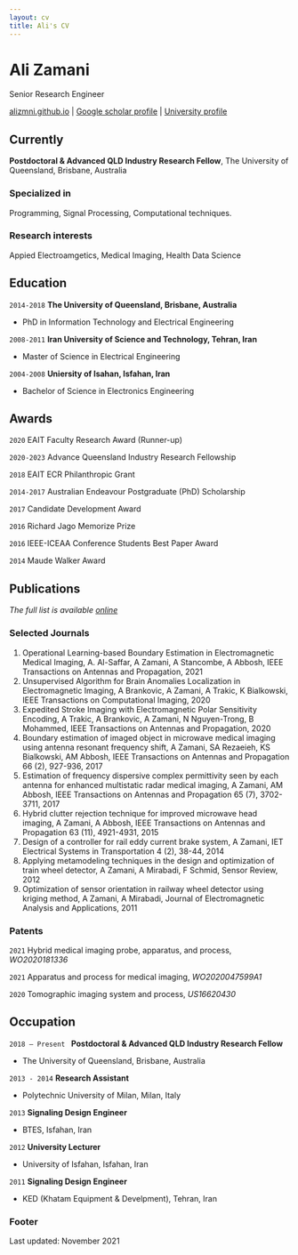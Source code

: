 ```yaml
---
layout: cv
title: Ali's CV
---
```

# Ali Zamani
Senior Research Engineer

<div id="webaddress">
<a href="alizmni.github.io">alizmni.github.io</a>
| <a href="https://scholar.google.com.au/citations?view_op=list_works&hl=en&hl=en&user=4iDc7pMAAAAJ&sortby=pubdate">Google scholar profile</a>
| <a href="https://itee.uq.edu.au/profile/2402/ali-zamani">University profile</a>
</div>


## Currently

__Postdoctoral & Advanced QLD Industry Research Fellow__, The University of Queensland, Brisbane, Australia

### Specialized in

Programming, Signal Processing, Computational techniques.


### Research interests

Appied Electroamgetics, Medical Imaging, Health Data Science


## Education

`2014-2018`
__The University of Queensland, Brisbane, Australia__
- PhD in Information Technology and Electrical Engineering

`2008-2011`
__Iran University of Science and Technology, Tehran, Iran__
- Master of Science in Electrical Engineering 

`2004-2008`
__Uniersity of Isahan, Isfahan, Iran__
- Bachelor of Science in Electronics Engineering 



## Awards

`2020`
EAIT Faculty Research Award (Runner-up)

`2020-2023`
Advance Queensland Industry Research Fellowship

`2018`
EAIT ECR Philanthropic Grant

`2014-2017`
Australian Endeavour Postgraduate (PhD) Scholarship

`2017`
Candidate Development Award

`2016`
Richard Jago Memorize Prize

`2016`
IEEE-ICEAA Conference Students Best Paper Award

`2014`
Maude Walker Award



## Publications

*The full list is  available [online](https://scholar.google.com.au/citations?view_op=list_works&hl=en&hl=en&user=4iDc7pMAAAAJ&sortby=pubdate)*

### Selected Journals

1.	Operational Learning-based Boundary Estimation in Electromagnetic Medical Imaging, A. Al-Saffar, A Zamani, A Stancombe, A Abbosh, IEEE Transactions on Antennas and Propagation, 2021
2.	Unsupervised Algorithm for Brain Anomalies Localization in Electromagnetic Imaging, A Brankovic, A Zamani, A Trakic, K Bialkowski, IEEE Transactions on Computational Imaging, 2020
3.	Expedited Stroke Imaging with Electromagnetic Polar Sensitivity Encoding, A Trakic, A Brankovic, A Zamani, N Nguyen-Trong, B Mohammed, IEEE Transactions on Antennas and Propagation, 2020
4.	Boundary estimation of imaged object in microwave medical imaging using antenna resonant frequency shift, A Zamani, SA Rezaeieh, KS Bialkowski, AM Abbosh, IEEE Transactions on Antennas and Propagation 66 (2), 927-936, 2017
5.	Estimation of frequency dispersive complex permittivity seen by each antenna for enhanced multistatic radar medical imaging, A Zamani, AM Abbosh, IEEE Transactions on Antennas and Propagation 65 (7), 3702-3711, 2017
6.	Hybrid clutter rejection technique for improved microwave head imaging, A Zamani, A Abbosh, IEEE Transactions on Antennas and Propagation 63 (11), 4921-4931, 2015
7.	Design of a controller for rail eddy current brake system, A Zamani, IET Electrical Systems in Transportation 4 (2), 38-44, 2014
8.	Applying metamodeling techniques in the design and optimization of train wheel detector, A Zamani, A Mirabadi, F Schmid, Sensor Review, 2012
9.	Optimization of sensor orientation in railway wheel detector using kriging method, A Zamani, A Mirabadi, Journal of Electromagnetic Analysis and Applications, 2011


### Patents

`2021`
Hybrid medical imaging probe, apparatus, and process, *WO2020181336*

`2021`
Apparatus and process for medical imaging, *WO2020047599A1*

`2020`
Tomographic imaging system and process, *US16620430*


## Occupation

`2018 – Present `
__Postdoctoral & Advanced QLD Industry Research Fellow__
- The University of Queensland, Brisbane, Australia

`2013 - 2014`
__Research Assistant__
- Polytechnic University of Milan, Milan, Italy

`2013`
__Signaling Design Engineer__
- BTES, Isfahan, Iran

`2012`
__University Lecturer__
- University of Isfahan, Isfahan, Iran

`2011`
__Signaling Design Engineer__
- KED (Khatam Equipment & Develpment), Tehran, Iran



### Footer
Last updated: November 2021



